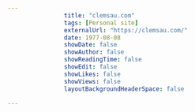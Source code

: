 ---
                title: "clemsau.com"
                tags: [Personal site]
                externalUrl: "https://clemsau.com/"
                date: 1977-08-08
                showDate: false
                showAuthor: false
                showReadingTime: false
                showEdit: false
                showLikes: false
                showViews: false
                layoutBackgroundHeaderSpace: false
                ---
